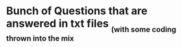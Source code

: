 # Bunch of Questions that are answered in txt files   <sub><sub>(with some coding thrown into the mix</sub></sub>
 
